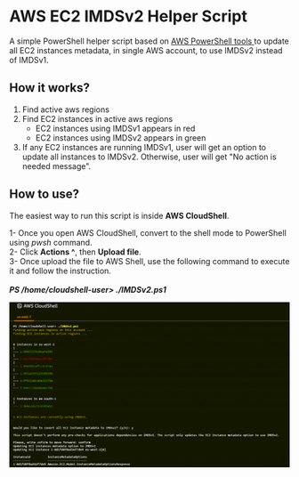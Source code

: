 # AWS EC2 IMDSv2 Helper Script

A simple PowerShell helper script based on [AWS PowerShell tools ](https://docs.aws.amazon.com/powershell/latest/userguide/pstools-getting-set-up-windows.html) to update all EC2 instances metadata, in single AWS account, to use IMDSv2 instead of IMDSv1.

## How it works?
1. Find active aws regions
2. Find EC2 instances in active aws regions
   - EC2 instances using IMDSv1 appears in red
   - EC2 instances using IMDSv2 appears in green
3. If any EC2 instances are running IMDSv1, user will get an option to update all instances to IMDSv2. Otherwise, user will get "No action is needed message".

## How to use?
The easiest way to run this script is inside **AWS CloudShell**. <br>

1- Once you open AWS CloudShell, convert to the shell mode to PowerShell using *pwsh* command. <br>
2- Click **Actions ^**, then **Upload file**. <br>
3- Once upload the file to AWS Shell, use the following command to execute it and follow the instruction. <br>
<br>
***PS /home/cloudshell-user> ./IMDSv2.ps1***

![AWS IMDSv2 Script](https://github.com/SherifTalaat/AWS_EC2_IMDSv2/blob/main/screenshot1.png?raw=true)
